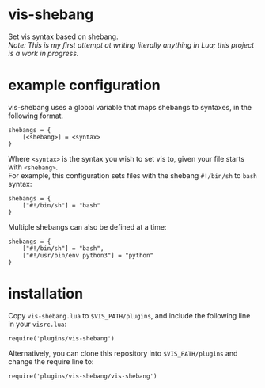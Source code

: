 # vis-shebang
Set [vis](https://github.com/martanne/vis) syntax based on shebang.  
*Note: This is my first attempt at writing literally anything in Lua; this project is a work in progress.*

# example configuration
vis-shebang uses a global variable that maps shebangs to syntaxes, in the following format.

    shebangs = {
        [<shebang>] = <syntax>
    }

Where `<syntax>` is the syntax you wish to set vis to, given your file starts with `<shebang>`.  
For example, this configuration sets files with the shebang `#!/bin/sh` to `bash` syntax:

    shebangs = {
        ["#!/bin/sh"] = "bash"
    }

Multiple shebangs can also be defined at a time:

    shebangs = {
        ["#!/bin/sh"] = "bash",
        ["#!/usr/bin/env python3"] = "python"
    }

# installation
Copy `vis-shebang.lua` to `$VIS_PATH/plugins`, and include the following line in your `visrc.lua`:

    require('plugins/vis-shebang')

Alternatively, you can clone this repository into `$VIS_PATH/plugins` and change the require line to:

    require('plugins/vis-shebang/vis-shebang')

